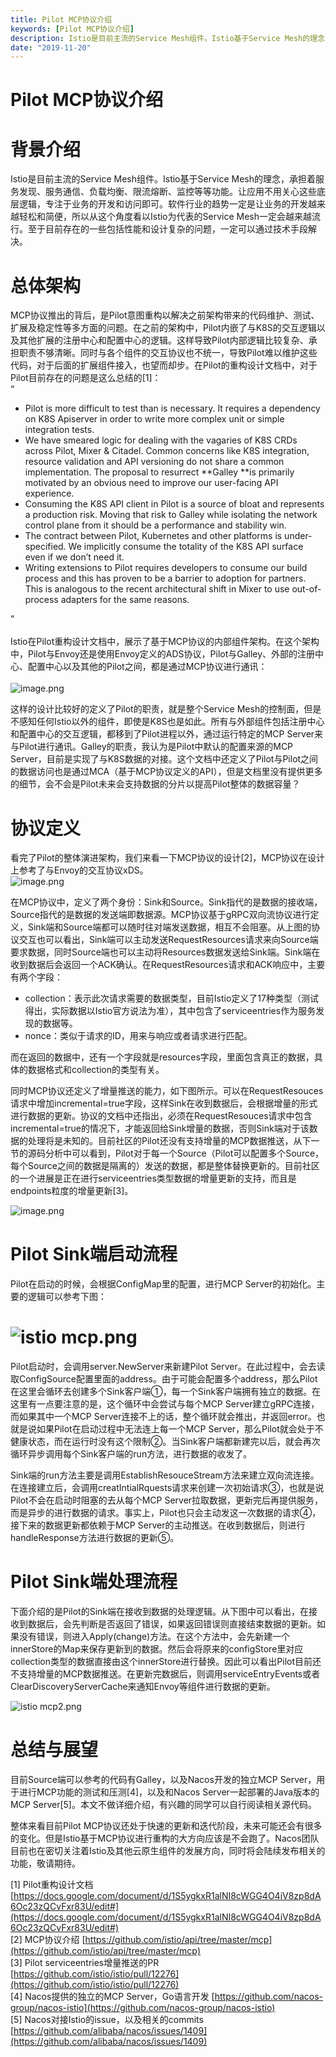 ```yaml
---
title: Pilot MCP协议介绍
keywords: [Pilot MCP协议介绍]
description: Istio是目前主流的Service Mesh组件。Istio基于Service Mesh的理念，承担着服务发现、服务通信、负载均衡、限流熔断、监控等等功能
date: "2019-11-20"
---
```


# Pilot MCP协议介绍


<a name="VRC6c"></a>
# 背景介绍
Istio是目前主流的Service Mesh组件。Istio基于Service Mesh的理念，承担着服务发现、服务通信、负载均衡、限流熔断、监控等等功能。让应用不用关心这些底层逻辑，专注于业务的开发和访问即可。软件行业的趋势一定是让业务的开发越来越轻松和简便，所以从这个角度看以Istio为代表的Service Mesh一定会越来越流行。至于目前存在的一些包括性能和设计复杂的问题，一定可以通过技术手段解决。

<a name="hKDrO"></a>
# 总体架构


MCP协议推出的背后，是Pilot意图重构以解决之前架构带来的代码维护、测试、扩展及稳定性等多方面的问题。在之前的架构中，Pilot内嵌了与K8S的交互逻辑以及其他扩展的注册中心和配置中心的逻辑。这样导致Pilot内部逻辑比较复杂、承担职责不够清晰。同时与各个组件的交互协议也不统一，导致Pilot难以维护这些代码，对于后面的扩展组件接入，也望而却步。在Pilot的重构设计文档中，对于Pilot目前存在的问题是这么总结的[1]：<br />“

- Pilot is more difficult to test than is necessary. It requires a dependency on K8S Apiserver in order to write more complex unit or simple integration tests.
- We have smeared logic for dealing with the vagaries of K8S CRDs across Pilot, Mixer & Citadel. Common concerns like K8S integration, resource validation and API versioning do not share a common implementation. The proposal to resurrect **Galley **is primarily motivated by an obvious need to improve our user-facing API experience.
- Consuming the K8S API client in Pilot is a source of bloat and represents a production risk. Moving that risk to Galley while isolating the network control plane from it should be a performance and stability win.
- The contract between Pilot, Kubernetes and other platforms is under-specified. We implicitly consume the totality of the K8S API surface even if we don’t need it.
- Writing extensions to Pilot requires developers to consume our build process and this has proven to be a barrier to adoption for partners. This is analogous to the recent architectural shift in Mixer to use out-of-process adapters for the same reasons.

”<br />
<br />Istio在Pilot重构设计文档中，展示了基于MCP协议的内部组件架构。在这个架构中，Pilot与Envoy还是使用Envoy定义的ADS协议，Pilot与Galley、外部的注册中心、配置中心以及其他的Pilot之间，都是通过MCP协议进行通讯：<br />
<br />![image.png](https://cdn.nlark.com/yuque/0/2019/png/333810/1574243165093-102c6f18-c565-4e0f-a2dc-a374ccc412d4.png#align=left&display=inline&height=383&name=image.png&originHeight=766&originWidth=1256&search=&size=414042&status=done&width=628)

这样的设计比较好的定义了Pilot的职责，就是整个Service Mesh的控制面，但是不感知任何Istio以外的组件，即使是K8S也是如此。所有与外部组件包括注册中心和配置中心的交互逻辑，都移到了Pilot进程以外，通过运行特定的MCP Server来与Pilot进行通讯。Galley的职责，我认为是Pilot中默认的配置来源的MCP Server，目前是实现了与K8S数据的对接。这个文档中还定义了Pilot与Pilot之间的数据访问也是通过MCA（基于MCP协议定义的API），但是文档里没有提供更多的细节，会不会是Pilot未来会支持数据的分片以提高Pilot整体的数据容量？

<a name="GiDba"></a>
# 协议定义
看完了Pilot的整体演进架构，我们来看一下MCP协议的设计[2]，MCP协议在设计上参考了与Envoy的交互协议xDS。<br />![image.png](https://cdn.nlark.com/yuque/0/2019/png/333810/1574243165174-59e66666-d992-440d-b066-89d1825abc38.png#align=left&display=inline&height=424&name=image.png&originHeight=594&originWidth=944&search=&size=67856&status=done&width=674)

在MCP协议中，定义了两个身份：Sink和Source。Sink指代的是数据的接收端，Source指代的是数据的发送端即数据源。MCP协议基于gRPC双向流协议进行定义，Sink端和Source端都可以随时往对端发送数据，相互不会阻塞。从上图的协议交互也可以看出，Sink端可以主动发送RequestResources请求来向Source端要求数据，同时Source端也可以主动将Resources数据发送给Sink端。Sink端在收到数据后会返回一个ACK确认。在RequestResources请求和ACK响应中，主要有两个字段：

- collection：表示此次请求需要的数据类型，目前Istio定义了17种类型（测试得出，实际数据以Istio官方说法为准），其中包含了serviceentries作为服务发现的数据等。
- nonce：类似于请求的ID，用来与响应或者请求进行匹配。

而在返回的数据中，还有一个字段就是resources字段，里面包含真正的数据，具体的数据格式和collection的类型有关。

同时MCP协议还定义了增量推送的能力，如下图所示。可以在RequestResouces请求中增加incremental=true字段，这样Sink在收到数据后，会根据增量的形式进行数据的更新。协议的文档中还指出，必须在RequestResouces请求中包含incremental=true的情况下，才能返回给Sink增量的数据，否则Sink端对于该数据的处理将是未知的。目前社区的Pilot还没有支持增量的MCP数据推送，从下一节的源码分析中可以看到，Pilot对于每一个Source（Pilot可以配置多个Source，每个Source之间的数据是隔离的）发送的数据，都是整体替换更新的。目前社区的一个进展是正在进行serviceentries类型数据的增量更新的支持，而且是endpoints粒度的增量更新[3]。

![image.png](https://cdn.nlark.com/yuque/0/2019/png/333810/1574243165196-05ba5a17-e84b-44cc-89e8-9e7ee00c9fa4.png#align=left&display=inline&height=403&name=image.png&originHeight=594&originWidth=1068&search=&size=75600&status=done&width=724)


<a name="C3kOS"></a>
# Pilot Sink端启动流程

Pilot在启动的时候，会根据ConfigMap里的配置，进行MCP Server的初始化。主要的逻辑可以参考下图：

<a name="rETVj"></a>
# ![istio mcp.png](https://cdn.nlark.com/yuque/0/2019/png/333810/1574243165184-426a4245-ef40-4c44-9bbe-d36326e3151a.png#align=left&display=inline&height=1151&name=istio%20mcp.png&originHeight=1151&originWidth=951&search=&size=94058&status=done&width=951)
Pilot启动时，会调用server.NewServer来新建Pilot Server。在此过程中，会去读取ConfigSource配置里面的address。由于可能会配置多个address，那么Pilot在这里会循环去创建多个Sink客户端①，每一个Sink客户端拥有独立的数据。在这里有一点要注意的是，这个循环中会尝试与每个MCP Server建立gRPC连接，而如果其中一个MCP Server连接不上的话，整个循环就会推出，并返回error。也就是说如果Pilot在启动过程中无法连上每一个MCP Server，那么Pilot就会处于不健康状态，而在运行时没有这个限制②。当Sink客户端都新建完以后，就会再次循环异步调用每个Sink客户端的run方法，进行数据的收发了。

Sink端的run方法主要是调用EstablishResouceStream方法来建立双向流连接。在连接建立后，会调用creatIntialRquests请求来创建一次初始请求③，也就是说Pilot不会在启动时阻塞的去从每个MCP Server拉取数据，更新完后再提供服务，而是异步的进行数据的请求。事实上，Pilot也只会主动发这一次数据的请求④，接下来的数据更新都依赖于MCP Server的主动推送。在收到数据后，则进行handleResponse方法进行数据的更新⑤。

<a name="dWz8x"></a>
# Pilot Sink端处理流程

下面介绍的是Pilot的Sink端在接收到数据的处理逻辑。从下图中可以看出，在接收到数据后，会先判断是否返回了错误，如果返回错误则直接结束数据的更新。如果没有错误，则进入Apply(change)方法。在这个方法中，会先新建一个innerStore的Map来保存更新到的数据。然后会将原来的configStore里对应collection类型的数据直接由这个innerStore进行替换。因此可以看出Pilot目前还不支持增量的MCP数据推送。在更新完数据后，则调用serviceEntryEvents或者ClearDiscoveryServerCache来通知Envoy等组件进行数据的更新。

![istio mcp2.png](https://cdn.nlark.com/yuque/0/2019/png/333810/1574243165176-751ae4ee-eaab-4395-a4d1-4c2531b66d4c.png#align=left&display=inline&height=638&name=istio%20mcp2.png&originHeight=771&originWidth=618&search=&size=52868&status=done&width=511)

<a name="s5oWA"></a>
# 总结与展望
目前Source端可以参考的代码有Galley，以及Nacos开发的独立MCP Server，用于进行MCP功能的测试和压测[4]，以及和Nacos Server一起部署的Java版本的MCP Server[5]。本文不做详细介绍，有兴趣的同学可以自行阅读相关源代码。

整体来看目前Pilot MCP协议还处于快速的更新和迭代阶段，未来可能还会有很多的变化。但是Istio基于MCP协议进行重构的大方向应该是不会跑了。Nacos团队目前也在密切关注着Istio及其他云原生组件的发展方向，同时将会陆续发布相关的功能，敬请期待。

[1] Pilot重构设计文档 [https://docs.google.com/document/d/1S5ygkxR1alNI8cWGG4O4iV8zp8dA6Oc23zQCvFxr83U/edit#](https://docs.google.com/document/d/1S5ygkxR1alNI8cWGG4O4iV8zp8dA6Oc23zQCvFxr83U/edit#)<br />[2] MCP协议介绍 [https://github.com/istio/api/tree/master/mcp](https://github.com/istio/api/tree/master/mcp)<br />[3] Pilot serviceentries增量推送的PR [https://github.com/istio/istio/pull/12276](https://github.com/istio/istio/pull/12276)<br />[4] Nacos提供的独立的MCP Server，Go语言开发 [https://github.com/nacos-group/nacos-istio](https://github.com/nacos-group/nacos-istio)<br />[5] Nacos对接Istio的issue，以及相关的commits [https://github.com/alibaba/nacos/issues/1409](https://github.com/alibaba/nacos/issues/1409)

